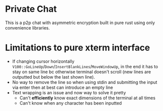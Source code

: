 # Private Chat

This is a p2p chat with asymmetric encryption built in pure rust using
only convenience libraries.

# Limitations to pure xterm interface
- If changing cursor horizontally `V100::GoLineUp`/`Down`/`InsertBlankLines`/`MoveWindowUp`,
in the end it has to stay on same line bc otherwise terminal doesn't scroll
  (new lines are outputted but below the last shown line).
- No way to remove the line so when using stdin and submitting the input
via enter then at best can introduce an empty line
- Text wrapping is an issue and now way to solve it pretty
  - Can't **efficiently** know exact dimensions of the terminal at all times
  - Can't know when any character has been inputted
